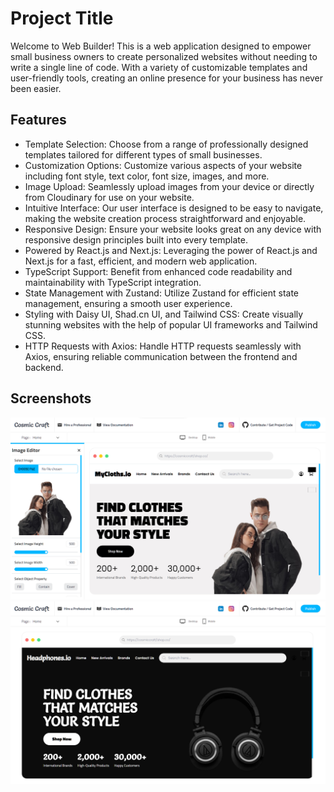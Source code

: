 
# Project Title

Welcome to Web Builder! This is a web application designed to empower small business owners to create personalized websites without needing to write a single line of code. With a variety of customizable templates and user-friendly tools, creating an online presence for your business has never been easier.

## Features

- Template Selection: Choose from a range of professionally designed templates tailored for different types of small businesses.
- Customization Options: Customize various aspects of your website including font style, text color, font size, images, and more.
- Image Upload: Seamlessly upload images from your device or directly from Cloudinary for use on your website.
- Intuitive Interface: Our user interface is designed to be easy to navigate, making the website creation process straightforward and enjoyable.
- Responsive Design: Ensure your website looks great on any device with responsive design principles built into every template.
- Powered by React.js and Next.js: Leveraging the power of React.js and Next.js for a fast, efficient, and modern web application.
- TypeScript Support: Benefit from enhanced code readability and maintainability with TypeScript integration.
- State Management with Zustand: Utilize Zustand for efficient state management, ensuring a smooth user experience.
- Styling with Daisy UI, Shad.cn UI, and Tailwind CSS: Create visually stunning websites with the help of popular UI frameworks and Tailwind CSS.
- HTTP Requests with Axios: Handle HTTP requests seamlessly with Axios, ensuring reliable communication between the frontend and backend.


## Screenshots

![App Screenshot](https://github.com/Neel3301/web-builder-cosmic-craft/blob/main/public/SS1.png?raw=true)
![App Screenshot](https://github.com/Neel3301/web-builder-cosmic-craft/blob/main/public/SS2.png?raw=true)

